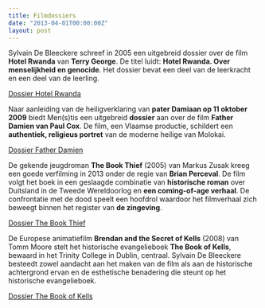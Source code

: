 ```yaml
---
title: Filmdossiers 
date: "2013-04-01T00:00:00Z"
layout: post
---
```

Sylvain De Bleeckere schreef in 2005 een uitgebreid dossier over de film **Hotel Rwanda** van **Terry George**. De titel luidt: **Hotel Rwanda. Over menselijkheid en genocide**. Het dossier bevat een deel van de leerkracht en een deel van de leerling.  

[Dossier Hotel Rwanda](2015-01-02-Filmdossiers/hr.pdf)

Naar aanleiding van de heiligverklaring van **pater Damiaan op 11 oktober 2009**  biedt Men(s)tis een uitgebreid **dossier** aan over de film  **Father Damien van Paul Cox**. De film, een Vlaamse productie,  schildert een **authentiek, religieus portret** van de moderne heilige van Molokai. 

[Dossier Father Damien](2015-01-02-Filmdossiers/fd.pdf)

De gekende jeugdroman **The Book Thief** (2005) van Markus Zusak kreeg een goede verfilming in 2013 onder de regie van **Brian Perceval**. De film volgt het boek in een geslaagde combinatie van **historische roman** over Duitsland in de Tweede Wereldoorlog en **een coming-of-age verhaal**. De confrontatie met de dood speelt een hoofdrol waardoor het filmverhaal zich beweegt binnen het register van **de zingeving**. 

[Dossier The Book Thief](2015-01-02-Filmdossiers/tbt.pdf)

De Europese animatiefilm **Brendan and the Secret of Kells** (2008) van Tomm Moore stelt het historische evangelieboek **The Book of Kells**, bewaard in het Trinity College in Dublin, centraal. Sylvain De Bleeckere besteedt zowel aandacht aan het maken van de film als aan de historische achtergrond ervan en de esthetische benadering die steunt op het historische evangelieboek. 

[Dossier The Book of Kells](2015-01-02-Filmdossiers/br.pdf)